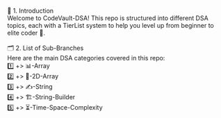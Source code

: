 📌 1. Introduction <br>
Welcome to CodeVault-DSA! This repo is structured into different DSA topics, each with a TierList system to help you level up from beginner to elite coder 🚀. <br>
<br>
🗂️ 2. List of Sub-Branches <br>
Here are the main DSA categories covered in this repo: <br>
1️⃣ +> 📊-Array <br>
2️⃣ +> 🔢-2D-Array <br>
3️⃣ +> ✍️-String <br>
4️⃣ +> 🏗️-String-Builder <br>
5️⃣ +> ⏳-Time-Space-Complexity <br>
